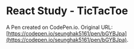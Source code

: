 # React Study - TicTacToe

A Pen created on CodePen.io. Original URL: [https://codepen.io/seunghak5161/pen/bGYBJpa](https://codepen.io/seunghak5161/pen/bGYBJpa).


